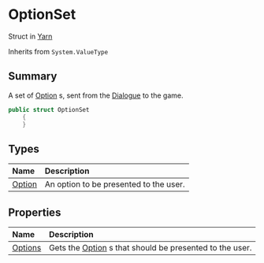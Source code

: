 # OptionSet

Struct in [Yarn](/api/csharp/yarn.md)

Inherits from `System.ValueType`

## Summary


A set of  <a href="yarn.optionset.option.md">Option</a> s, sent from the  <a href="yarn.dialogue.md">Dialogue</a>  to the game.


```csharp
public struct OptionSet
    {
    }
```

## Types

|Name|Description|
|:---|:---|
|[Option](/api/csharp/yarn.optionset.option.md)|An option to be presented to the user.|

## Properties

|Name|Description|
|:---|:---|
|[Options](/api/csharp/yarn.optionset.options.md)|Gets the  <a href="yarn.optionset.option.md">Option</a> s that should be presented to the user.|

